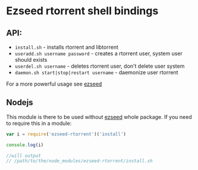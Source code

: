 # Ezseed rtorrent shell bindings

## API:
  - `install.sh` - installs rtorrent and libtorrent
  - `useradd.sh username password` - creates a rtorrent user, system user should exists
  - `userdel.sh username` - deletes rtorrent user, don't delete user system
  - `daemon.sh start|stop|restart username` - daemonize user rtorrent

For a more powerful usage see [ezseed](https://github.com/ezseed/ezseed)

## Nodejs

This module is there to be used without [ezseed](https://github.com/ezseed/ezseed) whole package. If you need to require this in a module:

```javascript
var i = require('ezseed-rtorrent')('install')

console.log(i)

//will output
// /path/to/the/node_modules/ezseed-rtorrent/install.sh
```
